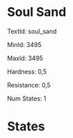 # Soul Sand

TextId: soul_sand

MinId: 3495

MaxId: 3495

Hardness: 0,5

Resistance: 0,5


Num States: 1

# States
```

```